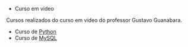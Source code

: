 - Curso em video 

Cursos realizados do curso em video do professor Gustavo Guanabara.
- Curso de [Python](https://github.com/GustavoPlopes/Cursoemvideo/tree/main/Python%20-%20Mundo%201%2C2%2C3)
- Curso de [MySQL](https://github.com/GustavoPlopes/Cursoemvideo/tree/main/MySql) 
